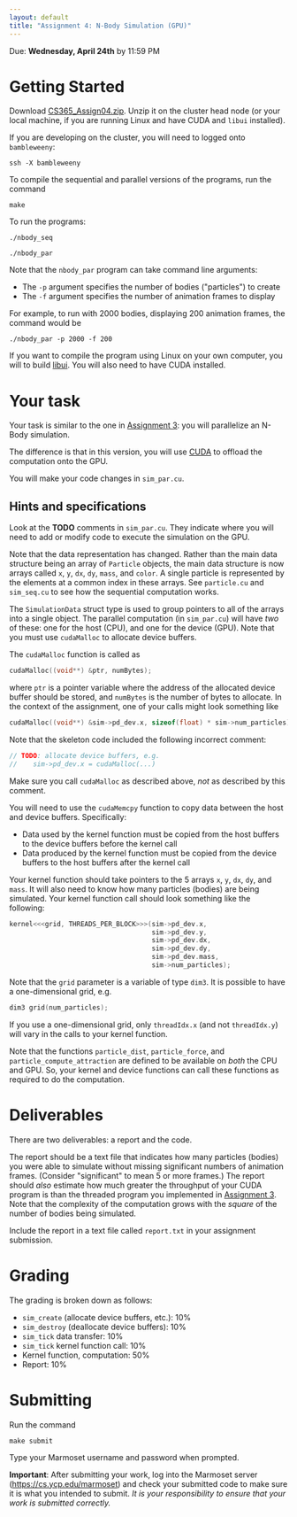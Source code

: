 ```yaml
---
layout: default
title: "Assignment 4: N-Body Simulation (GPU)"
---
```


Due: **Wednesday, April 24th** by 11:59 PM

# Getting Started

Download [CS365\_Assign04.zip](CS365_Assign04.zip). Unzip it on the cluster head node (or your local machine, if you are running Linux and have CUDA and `libui` installed).

If you are developing on the cluster, you will need to logged onto `bambleweeny`:

    ssh -X bambleweeny

To compile the sequential and parallel versions of the programs, run the command

    make

To run the programs:

    ./nbody_seq

    ./nbody_par

Note that the `nbody_par` program can take command line arguments:

* The `-p` argument specifies the number of bodies ("particles") to create
* The `-f` argument specifies the number of animation frames to display

For example, to run with 2000 bodies, displaying 200 animation frames, the command would be

    ./nbody_par -p 2000 -f 200

If you want to compile the program using Linux on your own computer, you will to build [libui](https://github.com/andlabs/libui).  You will also need to have CUDA installed.

# Your task

Your task is similar to the one in [Assignment 3](assign03.html): you will parallelize an N-Body simulation.

The difference is that in this version, you will use [CUDA](https://developer.nvidia.com/cuda-zone) to offload the computation onto the GPU.

You will make your code changes in `sim_par.cu`.

## Hints and specifications

Look at the **TODO** comments in `sim_par.cu`.  They indicate where you will need to add or modify code to execute the simulation on the GPU.

Note that the data representation has changed.  Rather than the main data structure being an array of `Particle` objects, the main data structure is now arrays called `x`, `y`, `dx`, `dy`, `mass`, and `color`.  A single particle is represented by the elements at a common index in these arrays.  See `particle.cu` and `sim_seq.cu` to see how the sequential computation works.

The `SimulationData` struct type is used to group pointers to all of the arrays into a single object.  The parallel computation (in `sim_par.cu`) will have *two* of these: one for the host (CPU), and one for the device (GPU).  Note that you must use `cudaMalloc` to allocate device buffers.

The `cudaMalloc` function is called as

```c
cudaMalloc((void**) &ptr, numBytes);
```

where `ptr` is a pointer variable where the address of the allocated device buffer should be stored, and `numBytes` is the number of bytes to allocate.  In the context of the assignment, one of your calls might look something like

```c
cudaMalloc((void**) &sim->pd_dev.x, sizeof(float) * sim->num_particles);
```

Note that the skeleton code included the following incorrect comment:

```c
// TODO: allocate device buffers, e.g.
//    sim->pd_dev.x = cudaMalloc(...)
```

Make sure you call `cudaMalloc` as described above, *not* as described by this comment.

You will need to use the `cudaMemcpy` function to copy data between the host and device buffers.  Specifically:

* Data used by the kernel function must be copied from the host buffers to the device buffers before the kernel call
* Data produced by the kernel function must be copied from the device buffers to the host buffers after the kernel call

Your kernel function should take pointers to the 5 arrays `x`, `y`, `dx`, `dy`, and `mass`.  It will also need to know how many particles (bodies) are being simulated.  Your kernel function call should look something like the following:

```c
kernel<<<grid, THREADS_PER_BLOCK>>>(sim->pd_dev.x,
                                    sim->pd_dev.y,
                                    sim->pd_dev.dx,
                                    sim->pd_dev.dy,
                                    sim->pd_dev.mass,
                                    sim->num_particles);
```

Note that the `grid` parameter is a variable of type `dim3`.  It is possible to have a one-dimensional grid, e.g.

```c
dim3 grid(num_particles);
```

If you use a one-dimensional grid, only `threadIdx.x` (and not `threadIdx.y`) will vary in the calls to your kernel function.

Note that the functions `particle_dist`, `particle_force`, and `particle_compute_attraction` are defined to be available on *both* the CPU and GPU.  So, your kernel and device functions can call these functions as required to do the computation.

# Deliverables

There are two deliverables: a report and the code.

The report should be a text file that indicates how many particles (bodies) you were able to simulate without missing significant numbers of animation frames.  (Consider "significant" to mean 5 or more frames.)  The report should *also* estimate how much greater the throughput of your CUDA program is than the threaded program you implemented in [Assignment 3](assign03.html).  Note that the complexity of the computation grows with the *square* of the number of bodies being simulated.

Include the report in a text file called `report.txt` in your assignment submission.

# Grading

The grading is broken down as follows:

* `sim_create` (allocate device buffers, etc.): 10%
* `sim_destroy` (deallocate device buffers): 10%
* `sim_tick` data transfer: 10%
* `sim_tick` kernel function call: 10%
* Kernel function, computation: 50%
* Report: 10%

# Submitting

Run the command

    make submit

Type your Marmoset username and password when prompted.

**Important**: After submitting your work, log into the Marmoset server (<https://cs.ycp.edu/marmoset>) and check your submitted code to make sure it is what you intended to submit.  *It is your responsibility to ensure that your work is submitted correctly.*

<!-- vim:set wrap: -->
<!-- vim:set linebreak: -->
<!-- vim:set nolist: -->
